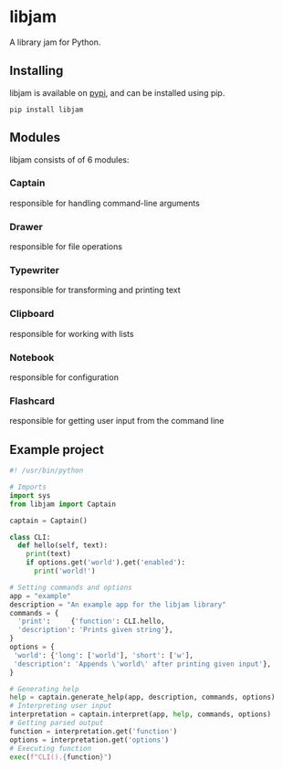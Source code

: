 # libjam
A library jam for Python.

## Installing
libjam is available on [pypi](https://pypi.org/project/libjam/), and can be installed using pip.
```
pip install libjam
```

## Modules
libjam consists of of 6 modules:

### Captain
responsible for handling command-line arguments

### Drawer
responsible for file operations

### Typewriter
responsible for transforming and printing text

### Clipboard
responsible for working with lists

### Notebook
responsible for configuration

### Flashcard
responsible for getting user input from the command line

## Example project
```python
#! /usr/bin/python

# Imports
import sys
from libjam import Captain

captain = Captain()

class CLI:
  def hello(self, text):
    print(text)
    if options.get('world').get('enabled'):
      print('world!')

# Setting commands and options
app = "example"
description = "An example app for the libjam library"
commands = {
  'print':     {'function': CLI.hello,
  'description': 'Prints given string'},
}
options = {
 'world': {'long': ['world'], 'short': ['w'],
 'description': 'Appends \'world\' after printing given input'},
}

# Generating help
help = captain.generate_help(app, description, commands, options)
# Interpreting user input
interpretation = captain.interpret(app, help, commands, options)
# Getting parsed output
function = interpretation.get('function')
options = interpretation.get('options')
# Executing function
exec(f"CLI().{function}")
```
